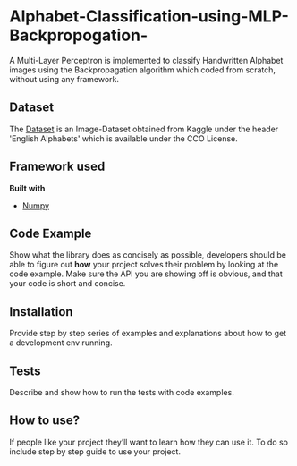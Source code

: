 # Alphabet-Classification-using-MLP-Backpropogation-
A Multi-Layer Perceptron is implemented to classify Handwritten Alphabet images using the Backpropagation algorithm which coded from scratch, without using any framework.


 
## Dataset 
The [Dataset](https://www.kaggle.com/mohneesh7/english-alphabets/data#) is an Image-Dataset obtained from Kaggle under the header 'English Alphabets' which is available under the CCO License.



## Framework used
<b>Built with</b>
- [Numpy](https://numpy.org/)

## Code Example
Show what the library does as concisely as possible, developers should be able to figure out **how** your project solves their problem by looking at the code example. Make sure the API you are showing off is obvious, and that your code is short and concise.

## Installation
Provide step by step series of examples and explanations about how to get a development env running.


## Tests
Describe and show how to run the tests with code examples.

## How to use?
If people like your project they’ll want to learn how they can use it. To do so include step by step guide to use your project.


